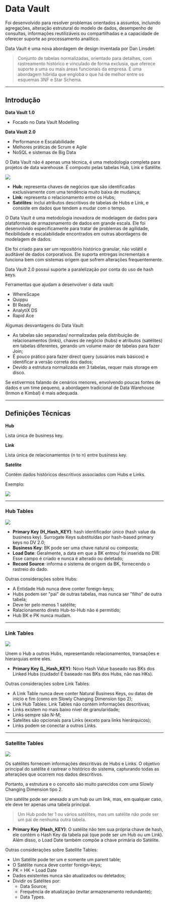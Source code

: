 # Data Vault

Foi desenvolvido para resolver problemas orientados a assuntos, incluindo agregações, alteração estrutural do modelo de dados, desempenho de consultas, informações reutilizáveis ou compartilhadas e a capacidade de oferecer suporte ao processamento analítico.

Data Vault é uma nova abordagem de design inventada por Dan Linsdet:

> Conjunto de tabelas normalizadas, orientado para detalhes, com rastreamento histórico e vinculado de forma exclusia, que oferece suporte a uma ou mais áreas funcionais da empresa. É uma abordagem híbrida que engloba o que há de melhor entre os esquemas 3NF e Star Schema.

---

## Introdução

**Data Vault 1.0**

* Focado no Data Vault Modelling

**Data Vault 2.0**

* Performance e Escalabilidade
* Melhores práticas de Scrum e Agile
* NoSQL e sistemas de Big Data

O Data Vault não é apenas uma técnica, é uma metodologia completa para projetos de data warehouse. É composto pelas tabelas Hub, Link e Satélite.

![](../imagens/DataVault-Modelling.png)

* **Hub**: representa chaves de negócios que são identificadas exclusivamente com uma tendência muito baixa de mudança;
* **Link**: representa o relacionamento entre os Hubs;
* **Satélites**: inclui atributos descritivos de tabelas de Hubs e Link, e consiste em dados que tendem a mudar com o tempo.

O Data Vault é uma metodologia inovadora de modelagem de dados para plataformas de armazenamento de dados em grande escala. Ele foi desenvolvido especificamente para tratar de problemas de agilidade, flexibilidade e escalabilidade encontrados em outras abordagens de modelagem de dados.

Ele foi criado para ser um repositório histórico granular, não volátil e auditável de dados corporativos. Ele suporta entregas incrementais e funciona bem com sistemas origem que sofrem alterações frequentemente.

Data Vault 2.0 possui suporte a paralelização por conta do uso de hash keys.

Ferramentas que ajudam a desenvolver o data vault:

* WhereScape
* Quippu
* BI Ready
* AnalytiX DS
* Rapid Ace

Algumas desvantagens do Data Vault:

* As tabelas são separadas/ normalizadas pela distribuição de relacionamentos (links), chaves de negócio (hubs) e atributos (satélites) em tabelas diferentes, gerando um volume maior de tabelas para fazer Join;
* É pouco prático para fazer direct query (usuários mais básicos) e identificar a versão correta dos dados;
* Devido a estrutura normalizada em 3 tabelas, requer mais storage em disco.

Se estivermos falando de cenários menores, envolvendo poucas fontes de dados e um time pequeno, a abordagem tradicional de Data Warehouse (Inmon e Kimbal) é mais adequada.

---

## Definições Técnicas

**Hub**

Lista única de business key.

**Link**

Lista única de relacionamentos (n to n) entre business key.

**Satélite**

Contém dados históricos descritivos associados com Hubs e Links.

Exemplo:

![](../imagens/DataVault-Diagram.png)

---

### Hub Tables

![](../imagens/DataVault-Hub.png)

* **Primary Key (H_Hash_KEY)**: hash identificador único (hash value da business key). Surrogate Keys substituídas por hash-based primary keys no DV 2.0;
* **Business Key**: BK pode ser uma chave natural ou composta;
* **Load Date**: Geralmente, a data em que a BK entrou/ foi inserida no DW. Esse campo é criado e nunca é alterado ou deletado;
* **Record Source**: informa o sistema de origem da BK, fornecendo o rastreio do dado.

Outras considerações sobre Hubs:

* A Entidade Hub nunca deve conter foreign-keys;
* Hubs podem ser "pai" de outras tabelas, mas nunca ser "filho" de outra tabela;
* Deve ter pelo menos 1 satélite;
* Ralacionamento direto Hub-to-Hub não é permitido;
* Hub BK e PK nunca mudam.

---

### Link Tables

![](../imagens/DataVault-Link.png)

Unem o Hub a outros Hubs, representando relacionamentos, transações e hierarquias entre eles.

* **Primary Key (L_Hash_KEY)**: Novo Hash Value baseado nas BKs dos Linked Hubs (cuidado! É baseado nas BKs dos Hubs, não nas HKs).

Outras considerações sobre Link Tables:

* A Link Table nunca deve conter Natural Business Keys, ou datas de início e fim (como em Slowly Changing Dimension tipo 2);
* Link Hub Tables: Link Tables não contém informações descritivas;
* Links existem no mais baixo nível de granularidade;
* Links sempre são N-M;
* Satelites são opcionais para Links (exceto para links hierárquicos);
* Links podem se conectar a outros Links.

---

### Satellite Tables

![](../imagens/DataVault-Satelite.png)

Os satélites fornecem informações descritivas de Hubs e Links.
O objetivo principal do satélite é rastrear o histórico do sistema, capturando todas as alterações que ocorrem nos dados descritivos.

Portanto, a estrutura e o conceito são muito parecidos com uma Slowly Changing Dimension tipo 2.

Um satélite pode ser anexado a um hub ou um link, mas, em qualquer caso, ele deve ter apenas uma tabela principal.

> Um Hub pode ter 1 ou vários satélites, mas um satélite não pode ser um pai de nenhuma outra tabela.

* **Primary Key (Hash_KEY)**: O satélite não tem sua própria chave de hash, ele contém o Hash Key da tabela pai (que pode ser um Hub ou um Link). Além disso, o Load Date também compõe a chave primária do Satélite.

Outras considerações sobre Satellite Tables:

* Um Satélite pode ter um e somente um parent table;
* O Satélite nunca deve conter foreign-keys;
* PK = HK + Load Date
* Dados existentes nunca são atualizados ou deletados;
* Dividir os Satélites por:
    * Data Source;
    * Frequência de atualização (evitar armazenamento redundante);
    * Data Types.